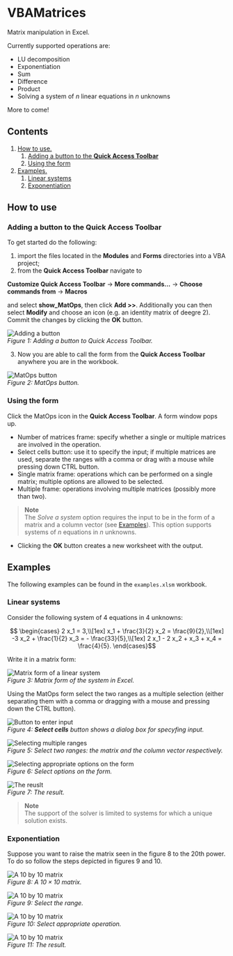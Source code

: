 # VBAMatrices

Matrix manipulation in Excel.

Currently supported operations are:

+ LU decomposition
+ Exponentiation
+ Sum
+ Difference
+ Product
+ Solving a system of $`n`$ linear equations in $`n`$ unknowns

More to come!


## Contents

1. [How to use.](#how-to-use)
    1. [Adding a button to the **Quick Access Toolbar**](#adding-a-button-to-the-quick-access-toolbar)
    2. [Using the form](#using-the-form)
2. [Examples.](#examples)
    1. [Linear systems](#linear-systems)
    2. [Exponentiation](#exponentiation)

## How to use

### Adding a button to the **Quick Access Toolbar**

To get started do the following:

1. import the files located in the **Modules** and **Forms** directories into a VBA project;
2. from the **Quick Access Toolbar** navigate to

**Customize Quick Access Toolbar** -> **More commands...** -> **Choose commands from** ->
**Macros**

and select **show_MatOps**, then click **Add >>**. Additionally you can then select **Modify** and choose an icon (e.g. an identity matrix of deegre 2). Commit the changes by clicking the **OK** button.

![Adding a button](figs/quick-access-toolbar-button.png)
<br>
*Figure 1: Adding a button to Quick Access Toolbar.*

3. Now you are able to call the form from the **Quick Access Toolbar** anywhere you are in the workbook.

![MatOps button](figs/mat-ops-button.png)
<br>
*Figure 2: MatOps button.*

### Using the form

Click the MatOps icon in the **Quick Access Toolbar**. A form window pops up.

+ Number of matrices frame: specify whether a single or multiple matrices are involved in
the operation.
+ Select cells button: use it to specify the input; if multiple matrices are used, separate
the ranges with a comma or drag with a mouse while pressing down CTRL button.
+ Single matrix frame: operations which can be performed on a single matrix; multiple options are
allowed to be selected.
+ Multiple frame: operations involving multiple matrices (possibly more than two).

> **Note**<br>
> The *Solve a system* option requires the input to be in the form of a matrix and a column
> vector (see [Examples](#examples)). This option supports systems of $`n`$ equations in $`n`$
> unknowns.

+ Clicking the **OK** button creates a new worksheet with the output.

## Examples

The following examples can be found in the `examples.xlsm` workbook.

### Linear systems

Consider the following system of 4 equations in 4 unknowns:

```math
    \begin{cases}
        2 x_1 = 3,\\[1ex]
        x_1 + \frac{3}{2} x_2 = \frac{9}{2},\\[1ex]
        -3 x_2 + \frac{1}{2} x_3 = - \frac{33}{5},\\[1ex]
        2 x_1 - 2 x_2 + x_3 + x_4 = \frac{4}{5}.
    \end{cases}
```

Write it in a matrix form:

![Matrix form of a linear system](figs/linear-system-example.png)
<br>
*Figure 3: Matrix form of the system in Excel.*

Using the MatOps form select the two ranges as a multiple selection (either separating them with
a comma or dragging with a mouse and pressing down the CTRL button).


![Button to enter input](figs/lin-sys-step-1.png)
<br>
*Figure 4: **Select cells** button shows a dialog box for specyfing input.*

![Selecting multiple ranges](figs/lin-sys-step-2.png)
<br>
*Figure 5: Select two ranges: the matrix and the column vector respectively.*

![Selecting appropriate options on the form](figs/lin-sys-step-3.png)
<br>
*Figure 6: Select options on the form.*

![The reuslt](figs/lin-sys-step-4.png)
<br>
*Figure 7: The result.*

> **Note**<br>
> The support of the solver is limited to systems for which a unique solution exists.

### Exponentiation

Suppose you want to raise the matrix seen in the figure 8 to the 20th power. To do so follow
the steps depicted in figures 9 and 10.

![A 10 by 10 matrix](figs/exp-example-step-1.png)
<br>
*Figure 8: A $`10 \times 10`$ matrix.*

![A 10 by 10 matrix](figs/exp-example-step-2.png)
<br>
*Figure 9: Select the range.*

![A 10 by 10 matrix](figs/exp-example-step-3.png)
<br>
*Figure 10: Select appropriate operation.*

![A 10 by 10 matrix](figs/exp-example-step-4.png)
<br>
*Figure 11: The result.*

